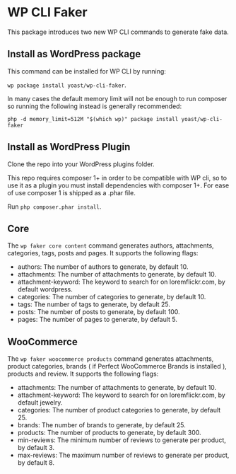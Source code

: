 # WP CLI Faker

This package introduces two new WP CLI commands to generate fake data.

## Install as WordPress package

This command can be installed for WP CLI by running:

`wp package install yoast/wp-cli-faker`.

In many cases the default memory limit will not be enough to run composer so running the following instead is generally recommended:

`php -d memory_limit=512M "$(which wp)" package install yoast/wp-cli-faker`

## Install as WordPress Plugin

Clone the repo into your WordPress plugins folder.

This repo requires composer 1+ in order to be compatible with WP cli, so to use it as a plugin you must install dependencies with composer 1+. For ease of use composer 1 is shipped as a .phar file.

Run `php composer.phar install`.

## Core

The `wp faker core content` command generates authors, attachments, categories, tags, posts and pages. It supports the following flags:
- authors: The number of authors to generate, by default 10.
- attachments: The number of attachments to generate, by default 10.
- attachment-keyword: The keyword to search for on loremflickr.com, by default wordpress.
- categories: The number of categories to generate, by default 10.
- tags: The number of tags to generate, by default 25.
- posts: The number of posts to generate, by default 100.
- pages: The number of pages to generate, by default 5.

## WooCommerce

The `wp faker woocommerce products` command generates attachments, product categories, brands ( if Perfect WooCommerce Brands is installed ), products and review. It supports the following flags:
- attachments: The number of attachments to generate, by default 10.
- attachment-keyword: The keyword to search for on loremflickr.com, by default jewelry.
- categories: The number of product categories to generate, by default 25.
- brands: The number of brands to generate, by default 25.
- products: The number of products to generate, by default 300.
- min-reviews: The minimum number of reviews to generate per product, by default 3.
- max-reviews: The maximum number of reviews to generate per product, by default 8.
